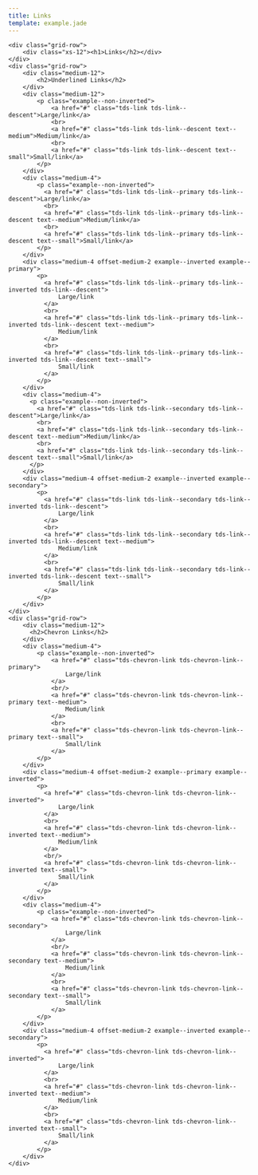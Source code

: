```yaml
---
title: Links
template: example.jade
---
```


<div class="container container--limited-width type-examples">

    <div class="grid-row">
        <div class="xs-12"><h1>Links</h2></div>
    </div>
    <div class="grid-row">
        <div class="medium-12">
            <h2>Underlined Links</h2>
        </div>
        <div class="medium-12">
            <p class="example--non-inverted">
                <a href="#" class="tds-link tds-link--descent">Large/link</a>
                <br>
                <a href="#" class="tds-link tds-link--descent text--medium">Medium/link</a>
                <br>
                <a href="#" class="tds-link tds-link--descent text--small">Small/link</a>
            </p>
        </div>
        <div class="medium-4">
            <p class="example--non-inverted">
              <a href="#" class="tds-link tds-link--primary tds-link--descent">Large/link</a>
              <br>
              <a href="#" class="tds-link tds-link--primary tds-link--descent text--medium">Medium/link</a>
              <br>
              <a href="#" class="tds-link tds-link--primary tds-link--descent text--small">Small/link</a>
            </p>
        </div>
        <div class="medium-4 offset-medium-2 example--inverted example--primary">
            <p>
              <a href="#" class="tds-link tds-link--primary tds-link--inverted tds-link--descent">
                  Large/link
              </a>
              <br>
              <a href="#" class="tds-link tds-link--primary tds-link--inverted tds-link--descent text--medium">
                  Medium/link
              </a>
              <br>
              <a href="#" class="tds-link tds-link--primary tds-link--inverted tds-link--descent text--small">
                  Small/link
              </a>
            </p>
        </div>
        <div class="medium-4">
          <p class="example--non-inverted">
            <a href="#" class="tds-link tds-link--secondary tds-link--descent">Large/link</a>
            <br>
            <a href="#" class="tds-link tds-link--secondary tds-link--descent text--medium">Medium/link</a>
            <br>
            <a href="#" class="tds-link tds-link--secondary tds-link--descent text--small">Small/link</a>
          </p>
        </div>
        <div class="medium-4 offset-medium-2 example--inverted example--secondary">
            <p>
              <a href="#" class="tds-link tds-link--secondary tds-link--inverted tds-link--descent">
                  Large/link
              </a>
              <br>
              <a href="#" class="tds-link tds-link--secondary tds-link--inverted tds-link--descent text--medium">
                  Medium/link
              </a>
              <br>
              <a href="#" class="tds-link tds-link--secondary tds-link--inverted tds-link--descent text--small">
                  Small/link
              </a>
            </p>
        </div>
    </div>
    <div class="grid-row">
        <div class="medium-12">
          <h2>Chevron Links</h2>
        </div>
        <div class="medium-4">
            <p class="example--non-inverted">
                <a href="#" class="tds-chevron-link tds-chevron-link--primary">
                    Large/link
                </a>
                <br/>
                <a href="#" class="tds-chevron-link tds-chevron-link--primary text--medium">
                    Medium/link
                </a>
                <br>
                <a href="#" class="tds-chevron-link tds-chevron-link--primary text--small">
                    Small/link
                </a>
            </p>
        </div>
        <div class="medium-4 offset-medium-2 example--primary example--inverted">
            <p>
              <a href="#" class="tds-chevron-link tds-chevron-link--inverted">
                  Large/link
              </a>
              <br>
              <a href="#" class="tds-chevron-link tds-chevron-link--inverted text--medium">
                  Medium/link
              </a>
              <br/>
              <a href="#" class="tds-chevron-link tds-chevron-link--inverted text--small">
                  Small/link
              </a>
            </p>
        </div>
        <div class="medium-4">
            <p class="example--non-inverted">
                <a href="#" class="tds-chevron-link tds-chevron-link--secondary">
                    Large/link
                </a>
                <br/>
                <a href="#" class="tds-chevron-link tds-chevron-link--secondary text--medium">
                    Medium/link
                </a>
                <br>
                <a href="#" class="tds-chevron-link tds-chevron-link--secondary text--small">
                    Small/link
                </a>
            </p>
        </div>
        <div class="medium-4 offset-medium-2 example--inverted example--secondary">
            <p>
              <a href="#" class="tds-chevron-link tds-chevron-link--inverted">
                  Large/link
              </a>
              <br>
              <a href="#" class="tds-chevron-link tds-chevron-link--inverted text--medium">
                  Medium/link
              </a>
              <br>
              <a href="#" class="tds-chevron-link tds-chevron-link--inverted text--small">
                  Small/link
              </a>
            </p>
        </div>
    </div>

</div>
